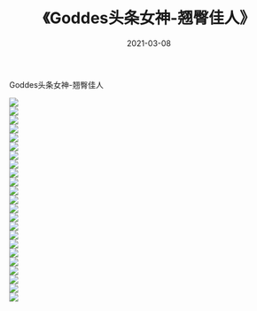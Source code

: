 ﻿---
layout: post
title:  《Goddes头条女神-翘臀佳人》
date:   2021-03-08
img: http://img.660000.xyz/Sharelink/网络美图/2021/Goddes头条女神-翘臀佳人/000.jpg
categories: [美女, 清纯, 唯美]
---

Goddes头条女神-翘臀佳人

  ![](http://img.660000.xyz/Sharelink/网络美图/2021/Goddes头条女神-翘臀佳人/001.jpg) <br> ![](http://img.660000.xyz/Sharelink/网络美图/2021/Goddes头条女神-翘臀佳人/002.jpg) <br> ![](http://img.660000.xyz/Sharelink/网络美图/2021/Goddes头条女神-翘臀佳人/003.jpg) <br> ![](http://img.660000.xyz/Sharelink/网络美图/2021/Goddes头条女神-翘臀佳人/004.jpg) <br> ![](http://img.660000.xyz/Sharelink/网络美图/2021/Goddes头条女神-翘臀佳人/005.jpg) <br> ![](http://img.660000.xyz/Sharelink/网络美图/2021/Goddes头条女神-翘臀佳人/006.jpg) <br> ![](http://img.660000.xyz/Sharelink/网络美图/2021/Goddes头条女神-翘臀佳人/007.jpg) <br> ![](http://img.660000.xyz/Sharelink/网络美图/2021/Goddes头条女神-翘臀佳人/008.jpg) <br> ![](http://img.660000.xyz/Sharelink/网络美图/2021/Goddes头条女神-翘臀佳人/009.jpg) <br> ![](http://img.660000.xyz/Sharelink/网络美图/2021/Goddes头条女神-翘臀佳人/010.jpg) <br> ![](http://img.660000.xyz/Sharelink/网络美图/2021/Goddes头条女神-翘臀佳人/011.jpg) <br> ![](http://img.660000.xyz/Sharelink/网络美图/2021/Goddes头条女神-翘臀佳人/012.jpg) <br> ![](http://img.660000.xyz/Sharelink/网络美图/2021/Goddes头条女神-翘臀佳人/013.jpg) <br> ![](http://img.660000.xyz/Sharelink/网络美图/2021/Goddes头条女神-翘臀佳人/014.jpg) <br> ![](http://img.660000.xyz/Sharelink/网络美图/2021/Goddes头条女神-翘臀佳人/015.jpg) <br> ![](http://img.660000.xyz/Sharelink/网络美图/2021/Goddes头条女神-翘臀佳人/016.jpg) <br> ![](http://img.660000.xyz/Sharelink/网络美图/2021/Goddes头条女神-翘臀佳人/017.jpg) <br> ![](http://img.660000.xyz/Sharelink/网络美图/2021/Goddes头条女神-翘臀佳人/018.jpg) <br> ![](http://img.660000.xyz/Sharelink/网络美图/2021/Goddes头条女神-翘臀佳人/019.jpg) <br> ![](http://img.660000.xyz/Sharelink/网络美图/2021/Goddes头条女神-翘臀佳人/020.jpg) <br> ![](http://img.660000.xyz/Sharelink/网络美图/2021/Goddes头条女神-翘臀佳人/021.jpg) <br> ![](http://img.660000.xyz/Sharelink/网络美图/2021/Goddes头条女神-翘臀佳人/022.jpg) <br> ![](http://img.660000.xyz/Sharelink/网络美图/2021/Goddes头条女神-翘臀佳人/023.jpg) <br>